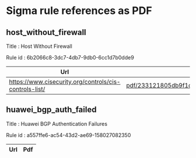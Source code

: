 # Sigma rule references as PDF

## host_without_firewall
Title : Host Without Firewall

Rule id : 6b2066c8-3dc7-4db7-9db0-6cc1d7b0dde9

| Url | Pdf |
| --- | --- |
| https://www.cisecurity.org/controls/cis-controls-list/ | [pdf/233121805db9f1d52f8079dcb6fc60d44beb38d36f79b2513214ae2975b2128d.pdf](pdf/233121805db9f1d52f8079dcb6fc60d44beb38d36f79b2513214ae2975b2128d.pdf) |


## huawei_bgp_auth_failed
Title : Huawei BGP Authentication Failures

Rule id : a557ffe6-ac54-43d2-ae69-158027082350

| Url | Pdf |
| --- | --- |


